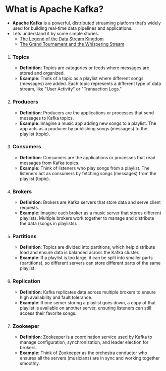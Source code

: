 # What is Apache Kafka?
- **Apache Kafka** is a powerful, distributed streaming platform that’s widely used for building real-time data pipelines and applications.
- Lets understand it by some simple stories.
    - [The Legend of the Data Stream Kingdom](https://github.com/RahulRoy-rsp/Kafka_On_Docker/blob/main/Concepts/story1.md)
    - [The Grand Tournament and the Whispering Stream](https://github.com/RahulRoy-rsp/Kafka_On_Docker/blob/main/Concepts/story2.md)

1. ### Topics
    - **Definition**: Topics are categories or feeds where messages are stored and organized.
    - **Example**: Think of a topic as a playlist where different songs (messages) are added. Each topic represents a different type of data stream, like "User Activity" or "Transaction Logs."

2. ### Producers
    - **Definition**: Producers are the applications or processes that send messages to Kafka topics.
    - **Example**: Imagine a music app adding new songs to a playlist. The app acts as a producer by publishing songs (messages) to the playlist (topic).

3. ### Consumers
    - **Definition**: Consumers are the applications or processes that read messages from Kafka topics.
    - **Example**: Think of listeners who play songs from a playlist. The listeners act as consumers by fetching songs (messages) from the playlist (topic).

4. ### Brokers
    - **Definition**: Brokers are Kafka servers that store data and serve client requests.
    - **Example**: Imagine each broker as a music server that stores different playlists. Multiple brokers work together to manage and distribute the data (songs in playlists).

5. ### Partitions
    - **Definition**: Topics are divided into partitions, which help distribute load and ensure data is balanced across the Kafka cluster.
    - **Example**: If a playlist is too large, it can be split into smaller parts (partitions), so different servers can store different parts of the same playlist.

6. ### Replication
    - **Definition**: Kafka replicates data across multiple brokers to ensure high availability and fault tolerance.
    - **Example**: If one server storing a playlist goes down, a copy of that playlist is available on another server, ensuring listeners can still access their favorite songs.

7. ### Zookeeper
    - **Definition**: Zookeeper is a coordination service used by Kafka to manage configuration, synchronization, and leader election for brokers.
    - **Example**: Think of Zookeeper as the orchestra conductor who ensures all the servers (musicians) are in sync and working together smoothly.
